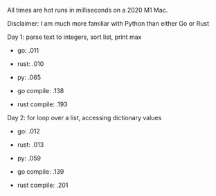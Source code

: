 All times are hot runs in milliseconds on a 2020 M1 Mac.

Disclaimer: I am much more familiar with Python than either Go or Rust

Day 1: parse text to integers, sort list, print max
  - go: .011
  - rust: .010
  - py: .065

  - go compile: .138
  - rust compile: .193

Day 2: for loop over a list, accessing dictionary values
  - go: .012
  - rust: .013
  - py: .059

  - go compile: .139
  - rust compile: .201